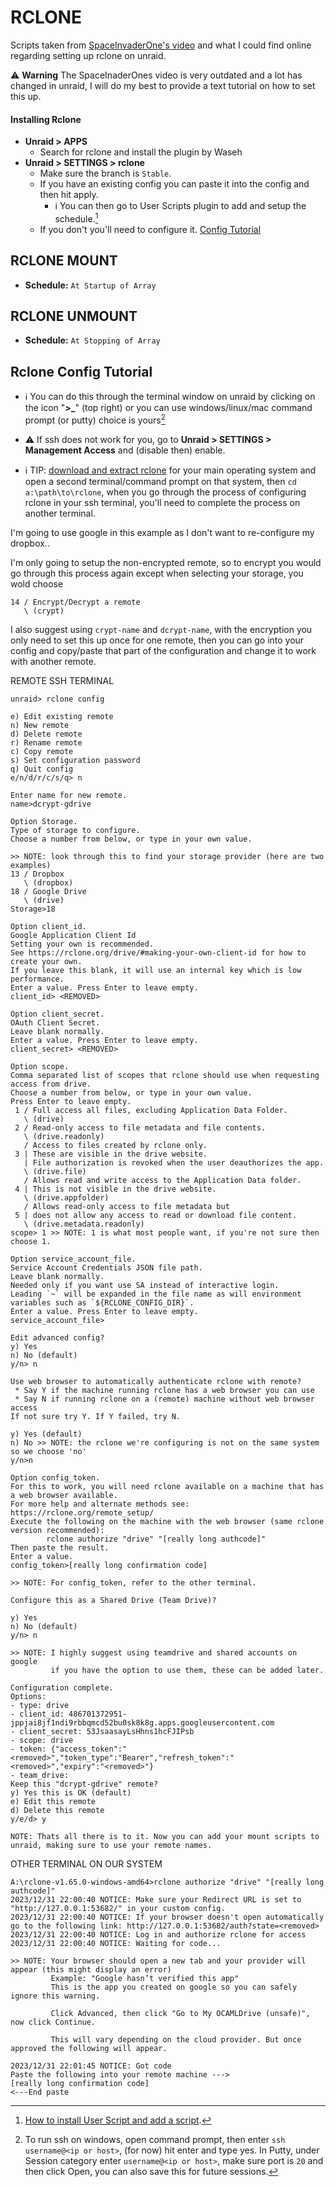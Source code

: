# RCLONE

Scripts taken from [SpaceInvaderOne's video](https://www.youtube.com/watch?v=-b9Ow2iX2DQ) and what I could find online regarding setting up rclone on unraid.

⚠️ **Warning** The SpaceInaderOnes video is very outdated and a lot has changed in unraid, I will do my best to provide a text tutorial on how to set this up.

#### Installing Rclone
- **Unraid > APPS**
  - Search for rclone and install the plugin by Waseh
- **Unraid > SETTINGS > rclone**
  - Make sure the branch is `Stable`.
  - If you have an existing config you can paste it into the config and then hit apply.
    - ℹ️ You can then go to User Scripts plugin to add and setup the schedule.[^1]
  - If you don't you'll need to configure it. [Config Tutorial](#rclone-config-tutorial)

## RCLONE MOUNT
- **Schedule:** `At Startup of Array`

## RCLONE UNMOUNT
- **Schedule:** `At Stopping of Array`

## Rclone Config Tutorial

- ℹ️ You can do this through the terminal window on unraid by clicking on the icon "**\>\_**" (top right) or you can
  use windows/linux/mac command prompt (or putty) choice is yours[^2]
  
- ⚠️ If ssh does not work for you, go to **Unraid > SETTINGS > Management Access** and (disable then) enable.

- ℹ️ TIP: [download and extract rclone](https://rclone.org/downloads/) for your main operating system and open a second terminal/command prompt on that system,
  then `cd a:\path\to\rclone`, when you go through the process of configuring rclone in your ssh terminal, you'll need to complete the process on another terminal.

I'm going to use google in this example as I don't want to re-configure my dropbox..

I'm only going to setup the non-encrypted remote, so to encrypt you would go through this process again except when selecting your storage, you wold choose

```
14 / Encrypt/Decrypt a remote
   \ (crypt)
```

I also suggest using `crypt-name` and `dcrypt-name`, with the encryption you only need to set this up once for one remote, then you can go into your config and copy/paste that part of the configuration and change it to work with another remote.

REMOTE SSH TERMINAL

```
unraid> rclone config

e) Edit existing remote
n) New remote
d) Delete remote
r) Rename remote
c) Copy remote
s) Set configuration password
q) Quit config
e/n/d/r/c/s/q> n

Enter name for new remote.
name>dcrypt-gdrive

Option Storage.
Type of storage to configure.
Choose a number from below, or type in your own value.

>> NOTE: look through this to find your storage provider (here are two examples)
13 / Dropbox
   \ (dropbox)
18 / Google Drive
   \ (drive)
Storage>18

Option client_id.
Google Application Client Id
Setting your own is recommended.
See https://rclone.org/drive/#making-your-own-client-id for how to create your own.
If you leave this blank, it will use an internal key which is low performance.
Enter a value. Press Enter to leave empty.
client_id> <REMOVED>   

Option client_secret.
OAuth Client Secret.
Leave blank normally.
Enter a value. Press Enter to leave empty.
client_secret> <REMOVED>

Option scope.
Comma separated list of scopes that rclone should use when requesting access from drive.
Choose a number from below, or type in your own value.
Press Enter to leave empty.
 1 / Full access all files, excluding Application Data Folder.
   \ (drive)
 2 / Read-only access to file metadata and file contents.
   \ (drive.readonly)
   / Access to files created by rclone only.
 3 | These are visible in the drive website.
   | File authorization is revoked when the user deauthorizes the app.
   \ (drive.file)
   / Allows read and write access to the Application Data folder.
 4 | This is not visible in the drive website.
   \ (drive.appfolder)
   / Allows read-only access to file metadata but
 5 | does not allow any access to read or download file content.
   \ (drive.metadata.readonly)
scope> 1 >> NOTE: 1 is what most people want, if you're not sure then choose 1.

Option service_account_file.
Service Account Credentials JSON file path.
Leave blank normally.
Needed only if you want use SA instead of interactive login.
Leading `~` will be expanded in the file name as will environment variables such as `${RCLONE_CONFIG_DIR}`.
Enter a value. Press Enter to leave empty.
service_account_file> 

Edit advanced config?
y) Yes
n) No (default)
y/n> n

Use web browser to automatically authenticate rclone with remote?
 * Say Y if the machine running rclone has a web browser you can use
 * Say N if running rclone on a (remote) machine without web browser access
If not sure try Y. If Y failed, try N.

y) Yes (default)
n) No >> NOTE: the rclone we're configuring is not on the same system so we choose 'no'
y/n>n

Option config_token.
For this to work, you will need rclone available on a machine that has a web browser available.
For more help and alternate methods see: https://rclone.org/remote_setup/
Execute the following on the machine with the web browser (same rclone version recommended):
        rclone authorize "drive" "[really long authcode]"
Then paste the result.
Enter a value.
config_token>[really long confirmation code]

>> NOTE: For config_token, refer to the other terminal.

Configure this as a Shared Drive (Team Drive)?

y) Yes
n) No (default)
y/n> n

>> NOTE: I highly suggest using teamdrive and shared accounts on google
         if you have the option to use them, these can be added later.

Configuration complete.
Options:
- type: drive
- client_id: 486701372951-jppjai8jf1ndi9rbbqmcd52bu0sk8k8g.apps.googleusercontent.com
- client_secret: 53JsaasayLsHhns1hcFJIPsb
- scope: drive
- token: {"access_token":"<removed>","token_type":"Bearer","refresh_token":"<removed>","expiry":"<removed>"}
- team_drive: 
Keep this "dcrypt-gdrive" remote?
y) Yes this is OK (default)
e) Edit this remote
d) Delete this remote
y/e/d> y

NOTE: Thats all there is to it. Now you can add your mount scripts to unraid, making sure to use your remote names.
```
    
OTHER TERMINAL ON OUR SYSTEM

```    
A:\rclone-v1.65.0-windows-amd64>rclone authorize "drive" "[really long authcode]"
2023/12/31 22:00:40 NOTICE: Make sure your Redirect URL is set to "http://127.0.0.1:53682/" in your custom config.
2023/12/31 22:00:40 NOTICE: If your browser doesn't open automatically go to the following link: http://127.0.0.1:53682/auth?state=<removed>
2023/12/31 22:00:40 NOTICE: Log in and authorize rclone for access
2023/12/31 22:00:40 NOTICE: Waiting for code...

>> NOTE: Your browser should open a new tab and your provider will appear (this might display an error)
         Example: "Google hasn’t verified this app"
         This is the app you created on google so you can safely ignore this warning.

         Click Advanced, then click "Go to My OCAMLDrive (unsafe)", now click Continue.

         This will vary depending on the cloud provider. But once approved the following will appear.

2023/12/31 22:01:45 NOTICE: Got code
Paste the following into your remote machine --->
[really long confirmation code]
<---End paste
```

[^1]: [How to install User Script and add a script](/UnknownWitcher/Kaer-Morhen/tree/main/unraid/user-scripts#installing-user-script-and-adding-scripts-to-it).
[^2]: To run ssh on windows, open command prompt, then enter `ssh username@<ip or host>`, (for now) hit enter and type yes. 
In Putty, under Session category enter `username@<ip or host>`, make sure port is `20` and then click Open, you can also save this for future sessions.
